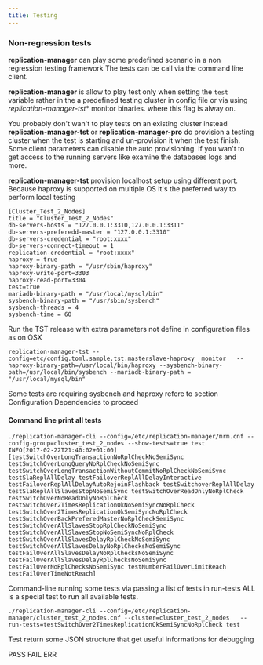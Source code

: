 ```yaml
---
title: Testing
---
```


### Non-regression tests

**replication-manager** can play some predefined scenario in a non regression testing framework
The tests can be call via the command line client.

**replication-manager** is allow to play test only when setting the `test` variable rather in the a predefined testing cluster in config file or via using *replication-manager-tst** monitor binaries.
where this flag is alway on.

You probably don't wan't to play tests on an existing cluster instead  **replication-manager-tst** or **replication-manager-pro**  do provision a testing cluster when the test is starting and un-provision it when the test finish. Some client parameters can disable the auto provisioning.
If you wan't to get access to the running servers like examine the databases logs and more.

**replication-manager-tst** provision localhost setup using different port.
Because haproxy is supported on multiple OS it's the preferred way to perform local testing    

```  
[Cluster_Test_2_Nodes]
title = "Cluster_Test_2_Nodes"
db-servers-hosts = "127.0.0.1:3310,127.0.0.1:3311"
db-servers-preferedd-master = "127.0.0.1:3310"
db-servers-credential = "root:xxxx"
db-servers-connect-timeout = 1
replication-credential = "root:xxxx"
haproxy = true
haproxy-binary-path = "/usr/sbin/haproxy"
haproxy-write-port=3303
haproxy-read-port=3304
test=true
mariadb-binary-path = "/usr/local/mysql/bin"
sysbench-binary-path = "/usr/sbin/sysbench"
sysbench-threads = 4
sysbench-time = 60
```  

Run the TST release with extra parameters not define in configuration files as on OSX

```
replication-manager-tst --config=etc/config.toml.sample.tst.masterslave-haproxy  monitor   --haproxy-binary-path=/usr/local/bin/haproxy --sysbench-binary-path=/usr/local/bin/sysbench --mariadb-binary-path = "/usr/local/mysql/bin"
```  


Some tests are requiring sysbench and haproxy refere to section Configuration Dependencies to proceed     

#### Command line print all tests

```
./replication-manager-cli --config=/etc/replication-manager/mrm.cnf --config-group=cluster_test_2_nodes --show-tests=true test
INFO[2017-02-22T21:40:02+01:00] [testSwitchOverLongTransactionNoRplCheckNoSemiSync testSwitchOverLongQueryNoRplCheckNoSemiSync testSwitchOverLongTransactionWithoutCommitNoRplCheckNoSemiSync testSlaReplAllDelay testFailoverReplAllDelayInteractive testFailoverReplAllDelayAutoRejoinFlashback testSwitchoverReplAllDelay testSlaReplAllSlavesStopNoSemiSync testSwitchOverReadOnlyNoRplCheck testSwitchOverNoReadOnlyNoRplCheck testSwitchOver2TimesReplicationOkNoSemiSyncNoRplCheck testSwitchOver2TimesReplicationOkSemiSyncNoRplCheck testSwitchOverBackPreferedMasterNoRplCheckSemiSync testSwitchOverAllSlavesStopRplCheckNoSemiSync testSwitchOverAllSlavesStopNoSemiSyncNoRplCheck testSwitchOverAllSlavesDelayRplCheckNoSemiSync testSwitchOverAllSlavesDelayNoRplChecksNoSemiSync testFailOverAllSlavesDelayNoRplChecksNoSemiSync testFailOverAllSlavesDelayRplChecksNoSemiSync testFailOverNoRplChecksNoSemiSync testNumberFailOverLimitReach testFailOverTimeNotReach]
```
Command-line running some tests via passing a list of tests in run-tests
ALL is a special test to run all available tests.
```
./replication-manager-cli --config=/etc/replication-manager/cluster_test_2_nodes.cnf --cluster=cluster_test_2_nodes   --run-tests=testSwitchOver2TimesReplicationOkSemiSyncNoRplCheck test  

```

Test return some JSON structure that get useful informations for debugging

PASS
FAIL
ERR
